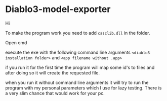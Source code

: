 # Diablo3-model-exporter

Hi

To make the program work you need to add `casclib.dll` in the folder.

Open cmd

execute the exe with the following command line arguments `<diablo3 installation folder>` and `<app filename without .app>`
  
if you run it for the first time the program will map some id's to files and after doing so it will create the requested file.

when you run it without command line arguments it will try to run the program with my personal parameters which I use for lazy testing. There is a very slim chance that would work for your pc.
